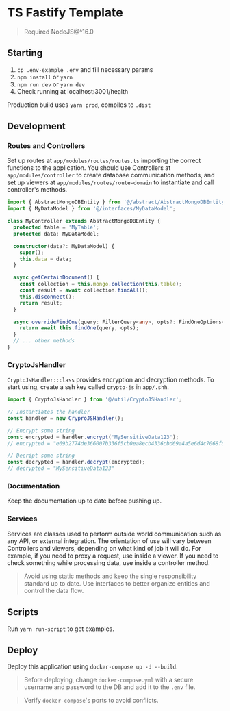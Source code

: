 # TS Fastify Template

> Required NodeJS@^16.0

## Starting

1. `cp .env-example .env` and fill necessary params
2. `npm install` or `yarn`
3. `npm run dev` or `yarn dev`
4. Check running at localhost:3001/health

Production build uses `yarn prod`, compiles to `.dist`

## Development

### Routes and Controllers

Set up routes at `app/modules/routes/routes.ts` importing the correct functions to the application.
You should use Controllers at `app/modules/controller` to create database communication methods, and
set up viewers at `app/modules/routes/route-domain` to instantiate and call controller's methods.

```ts
import { AbstractMongoDBEntity } from '@/abstract/AbstractMongoDBEntity';
import { MyDataModel } from '@/interfaces/MyDataModel';

class MyController extends AbstractMongoDBEntity {
  protected table = 'MyTable';
  protected data: MyDataModel;

  constructor(data?: MyDataModel) {
    super();
    this.data = data;
  }

  async getCertainDocument() {
    const collection = this.mongo.collection(this.table);
    const result = await collection.findAll();
    this.disconnect();
    return result;
  }

  async overrideFindOne(query: FilterQuery<any>, opts?: FindOneOptions<any>) {
    return await this.findOne(query, opts);
  }
  // ... other methods
}
```

### CryptoJsHandler

`CryptoJsHandler::class` provides encryption and decryption methods. To start using, create a ssh key called `crypto-js` in `app/.shh`.

```ts
import { CryptoJsHandler } from '@/util/CryptoJSHandler';

// Instantiates the handler
const handler = new CryproJSHandler();

// Encrypt some string
const encrypted = handler.encrypt('MySensitiveData123');
// encrypted = "e69b2774de366007b336f5cb0ea8ecb4336cbd69a4a5e6d4c7068fd59866a384"

// Decript some string
const decrypted = handler.decrypt(encrypted);
// decrypted = "MySensitiveData123"
```

### Documentation

Keep the documentation up to date before pushing up.

### Services

Services are classes used to perform outside world communication such as any API, or external integration.
The orientation of use will vary between Controllers and viewers, depending on what kind of job it will do. For example,
if you need to proxy a request, use inside a viewer. If you need to check something while processing data, use inside
a controller method.

> Avoid using static methods and keep the single responsibility standard up to date.
> Use interfaces to better organize entities and control the data flow.

## Scripts

Run `yarn run-script` to get examples.

## Deploy

Deploy this application using `docker-compose up -d --build`.

> Before deploying, change `docker-compose.yml` with a secure username and password to the DB
> and add it to the `.env` file.

> Verify `docker-compose`'s ports to avoid conflicts.
